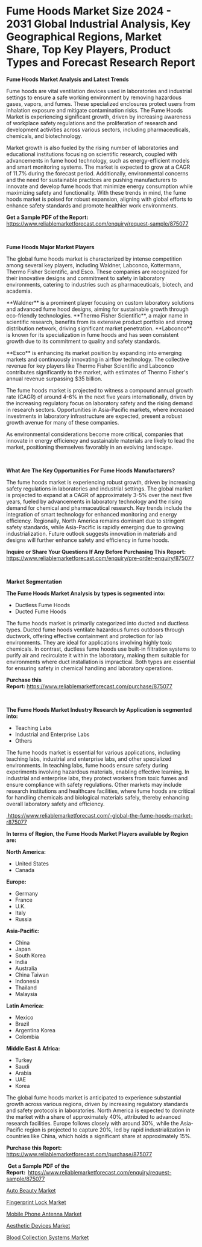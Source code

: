 <p><h1>Fume Hoods Market Size 2024 - 2031 Global Industrial Analysis, Key Geographical Regions, Market Share, Top Key Players, Product Types and Forecast Research Report</h1></p><p><strong>Fume Hoods Market Analysis and Latest Trends</strong></p>
<p><p>Fume hoods are vital ventilation devices used in laboratories and industrial settings to ensure a safe working environment by removing hazardous gases, vapors, and fumes. These specialized enclosures protect users from inhalation exposure and mitigate contamination risks. The Fume Hoods Market is experiencing significant growth, driven by increasing awareness of workplace safety regulations and the proliferation of research and development activities across various sectors, including pharmaceuticals, chemicals, and biotechnology.</p><p>Market growth is also fueled by the rising number of laboratories and educational institutions focusing on scientific research, coupled with advancements in fume hood technology, such as energy-efficient models and smart monitoring systems. The market is expected to grow at a CAGR of 11.7% during the forecast period. Additionally, environmental concerns and the need for sustainable practices are pushing manufacturers to innovate and develop fume hoods that minimize energy consumption while maximizing safety and functionality. With these trends in mind, the fume hoods market is poised for robust expansion, aligning with global efforts to enhance safety standards and promote healthier work environments.</p></p>
<p><strong>Get a Sample PDF of the Report:&nbsp;</strong> <a href="https://www.reliablemarketforecast.com/enquiry/request-sample/875077">https://www.reliablemarketforecast.com/enquiry/request-sample/875077</a></p>
<p>&nbsp;</p>
<p><strong>Fume Hoods Major Market Players</strong></p>
<p><p>The global fume hoods market is characterized by intense competition among several key players, including Waldner, Labconco, Kottermann, Thermo Fisher Scientific, and Esco. These companies are recognized for their innovative designs and commitment to safety in laboratory environments, catering to industries such as pharmaceuticals, biotech, and academia.</p><p>**Waldner** is a prominent player focusing on custom laboratory solutions and advanced fume hood designs, aiming for sustainable growth through eco-friendly technologies. **Thermo Fisher Scientific**, a major name in scientific research, benefits from its extensive product portfolio and strong distribution network, driving significant market penetration. **Labconco** is known for its specialization in fume hoods and has seen consistent growth due to its commitment to quality and safety standards. </p><p>**Esco** is enhancing its market position by expanding into emerging markets and continuously innovating in airflow technology. The collective revenue for key players like Thermo Fisher Scientific and Labconco contributes significantly to the market, with estimates of Thermo Fisher's annual revenue surpassing $35 billion. </p><p>The fume hoods market is projected to witness a compound annual growth rate (CAGR) of around 4-6% in the next five years internationally, driven by the increasing regulatory focus on laboratory safety and the rising demand in research sectors. Opportunities in Asia-Pacific markets, where increased investments in laboratory infrastructure are expected, present a robust growth avenue for many of these companies. </p><p>As environmental considerations become more critical, companies that innovate in energy efficiency and sustainable materials are likely to lead the market, positioning themselves favorably in an evolving landscape.</p></p>
<p>&nbsp;</p>
<p><strong>What Are The Key Opportunities For Fume Hoods Manufacturers?</strong></p>
<p><p>The fume hoods market is experiencing robust growth, driven by increasing safety regulations in laboratories and industrial settings. The global market is projected to expand at a CAGR of approximately 3-5% over the next five years, fueled by advancements in laboratory technology and the rising demand for chemical and pharmaceutical research. Key trends include the integration of smart technology for enhanced monitoring and energy efficiency. Regionally, North America remains dominant due to stringent safety standards, while Asia-Pacific is rapidly emerging due to growing industrialization. Future outlook suggests innovation in materials and designs will further enhance safety and efficiency in fume hoods.</p></p>
<p><strong>Inquire or Share Your Questions If Any Before Purchasing This Report:</strong> <a href="https://www.reliablemarketforecast.com/enquiry/pre-order-enquiry/875077">https://www.reliablemarketforecast.com/enquiry/pre-order-enquiry/875077</a></p>
<p>&nbsp;</p>
<p><strong>Market Segmentation</strong></p>
<p><strong>The Fume Hoods Market Analysis by types is segmented into:</strong></p>
<p><ul><li>Ductless Fume Hoods</li><li>Ducted Fume Hoods</li></ul></p>
<p><p>The fume hoods market is primarily categorized into ducted and ductless types. Ducted fume hoods ventilate hazardous fumes outdoors through ductwork, offering effective containment and protection for lab environments. They are ideal for applications involving highly toxic chemicals. In contrast, ductless fume hoods use built-in filtration systems to purify air and recirculate it within the laboratory, making them suitable for environments where duct installation is impractical. Both types are essential for ensuring safety in chemical handling and laboratory operations.</p></p>
<p><strong>Purchase this Report:&nbsp;</strong><a href="https://www.reliablemarketforecast.com/purchase/875077">https://www.reliablemarketforecast.com/purchase/875077</a></p>
<p>&nbsp;</p>
<p><strong>The Fume Hoods Market Industry Research by Application is segmented into:</strong></p>
<p><ul><li>Teaching Labs</li><li>Industrial and Enterprise Labs</li><li>Others</li></ul></p>
<p><p>The fume hoods market is essential for various applications, including teaching labs, industrial and enterprise labs, and other specialized environments. In teaching labs, fume hoods ensure safety during experiments involving hazardous materials, enabling effective learning. In industrial and enterprise labs, they protect workers from toxic fumes and ensure compliance with safety regulations. Other markets may include research institutions and healthcare facilities, where fume hoods are critical for handling chemicals and biological materials safely, thereby enhancing overall laboratory safety and efficiency.</p></p>
<p><a href="https://www.reliablemarketforecast.com/-global-the-fume-hoods-market-r875077">&nbsp;https://www.reliablemarketforecast.com/-global-the-fume-hoods-market-r875077</a></p>
<p><strong>In terms of Region, the Fume Hoods Market Players available by Region are:</strong></p>
<p>
    <p> <strong> North America: </strong>
        <ul>
            <li>United States</li>
            <li>Canada</li>
        </ul>
        </p> 
    <p> <strong> Europe: </strong>
        <ul>
            <li>Germany</li>
            <li>France</li>
            <li>U.K.</li>
            <li>Italy</li>
            <li>Russia</li>
        </ul>
        </p> 
    <p> <strong> Asia-Pacific: </strong>
        <ul>
            <li>China</li>
            <li>Japan</li>
            <li>South Korea</li>
            <li>India</li>
            <li>Australia</li>
            <li>China Taiwan</li>
            <li>Indonesia</li>
            <li>Thailand</li>
            <li>Malaysia</li>
        </ul>
        </p> 
    <p> <strong> Latin America: </strong>
        <ul>
            <li>Mexico</li>
            <li>Brazil</li>
            <li>Argentina Korea</li>
            <li>Colombia</li>
        </ul>
        </p> 
    <p> <strong> Middle East & Africa: </strong>
        <ul>
            <li>Turkey</li>
            <li>Saudi</li>
            <li>Arabia</li>
            <li>UAE</li>
            <li>Korea</li>
        </ul>
    </p>
    </p>
<p><p>The global fume hoods market is anticipated to experience substantial growth across various regions, driven by increasing regulatory standards and safety protocols in laboratories. North America is expected to dominate the market with a share of approximately 40%, attributed to advanced research facilities. Europe follows closely with around 30%, while the Asia-Pacific region is projected to capture 20%, led by rapid industrialization in countries like China, which holds a significant share at approximately 15%.</p></p>
<p><strong>Purchase this Report: </strong><a href="https://www.reliablemarketforecast.com/purchase/875077">https://www.reliablemarketforecast.com/purchase/875077</a></p>
<p>&nbsp;<strong>Get a Sample PDF of the Report:&nbsp;&nbsp;</strong><a href="https://www.reliablemarketforecast.com/enquiry/request-sample/875077">https://www.reliablemarketforecast.com/enquiry/request-sample/875077</a></p>
<p><strong></strong></p>
<p><p><a href="https://www.linkedin.com/pulse/auto-beauty-market-investigation-industry-evolution-3tv0e?trackingId=qJTDZiQcRQCYlKY9GzbZ1Q%3D%3D">Auto Beauty Market</a></p><p><a href="https://www.linkedin.com/pulse/fingerprint-lock-market-share-new-trends-analysis-its-type-qjwzc?trackingId=RbQxHjIyT%2BC%2Fw0U%2BP4aNSA%3D%3D">Fingerprint Lock Market</a></p><p><a href="https://www.linkedin.com/pulse/mobile-phone-antenna-market-research-report-forecast-growth-prospects-jau9c?trackingId=xPyBAvIiS4%2B4WBC6eg5x7Q%3D%3D">Mobile Phone Antenna Market</a></p><p><a href="https://www.linkedin.com/pulse/aesthetic-devices-market-share-size-trends-industry-analysis-mb2ke?trackingId=Qgp2upILSrGo4l6jsEbSvw%3D%3D">Aesthetic Devices Market</a></p><p><a href="https://www.linkedin.com/pulse/global-blood-collection-systems-market-opportunities-forecast-1liqe?trackingId=MR5r08kmSj2b1Mucpup1HQ%3D%3D">Blood Collection Systems Market</a></p></p>